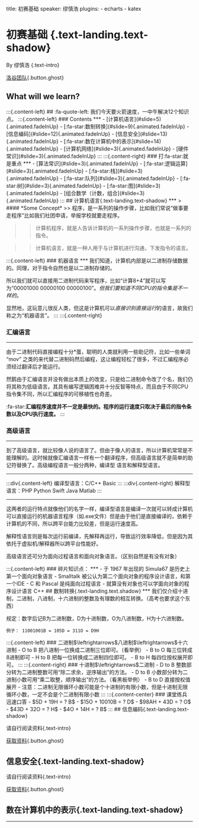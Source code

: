 title: 初赛基础
speaker: 缪慎浩
plugins:
    - echarts
    - katex
<slide class="bg-black-blue aligncenter" image="https://source.unsplash.com/C1HhAQrbykQ/ .anim">

# 初赛基础 {.text-landing.text-shadow}

By 缪慎浩 {.text-intro}

[洛谷团队](https://www.luogu.org/team/show?teamid=10342){.button.ghost}

<slide class="aligncenter">

## What will we learn?

<slide class = "aligncenter" image="http://www.manpingou.com/uploads/allimg/190620/25-1Z620092054N8-lp.jpg .anim">
:::{.content-left}
## :fa-quote-left: 我们今天要火箭速度，一中午解决12个知识点。
<slide class = "slide-top">
:::{.content-left}
### Contents
***
- [计算机语言](#slide=5){.animated.fadeInUp}
- [:fa-star:数制转换](#slide=9){.animated.fadeInUp}
- [信息编码](#slide=12){.animated.fadeInUp}
- [信息安全](#slide=13){.animated.fadeInUp}
- [:fa-star:数在计算机中的表示](#slide=14){.animated.fadeInUp}
- [计算机网络](#slide=3){.animated.fadeInUp}
- [硬件常识](#slide=3){.animated.fadeInUp}
:::
:::{.content-right}
### 打:fa-star:就是重点
***
- [算法常识](#slide=3){.animated.fadeInUp}
- [:fa-star:逻辑运算](#slide=3){.animated.fadeInUp}
- [:fa-star:栈](#slide=3){.animated.fadeInUp}
- [:fa-star:队列](#slide=3){.animated.fadeInUp}
- [:fa-star:树](#slide=3){.animated.fadeInUp}
- [:fa-star:图](#slide=3){.animated.fadeInUp}
- [组合数学（计数，组合](#slide=3){.animated.fadeInUp}
:::
<slide class="bg-black-blue slide-top">
## 计算机语言{.text-landing.text-shadow}
***
> #### *Some Concept*
>> 程序，是⼀系列的操作步骤，比如我们常说“做事要走程序”⽐如我们社团申请，举报学校就要走程序。

>> 计算机程序，就是⼈告诉计算机的⼀系列操作步骤，也就是⼀系列的指令。

>> 计算机语言，就是⼀种⼈⽤于与计算机进⾏沟通，下发指令的语言。

<slide class="slide-top">
:::{.content-left}
### 机器语言
***
我们知道，计算机内部是以二进制存储数据的。同理，对于指令自然也是以二进制存储的。

所以我们就可以直接用二进制代码来写程序，比如“计算8+4”就可以写为“00001000 00000100 00000100”。*但我们要知道不同CPU的指令集是不一样的*。

显然地，这玩意儿很反人类，但这是计算机可以*直接识别直接运行*的语言，故我们称之为“机器语言”。
:::
:::{.content-right}
### 汇编语言
***
由于二进制代码直接编程十分*蛋，聪明的人类就利用一些助记符，比如一些单词 “mov” 之类的来代替二进制码然后编程，这让编程轻松了很多，不过汇编程序必须经过翻译后才能运行。

然鹅由于汇编语言并没有做出本质上的改变，只是给二进制命令改了个名，我们仍将其称为低级语言。其具有编写逻辑困难并十分反智等特点，而且由于不同CPU指令集不同，所以汇编程序的可移植性也奇差。

:fa-star:**汇编程序速度并不一定是最快的。程序的运行速度只取决于最后的指令条数以及CPU执行速度。**
:::
<slide class="slide-top">
### 高级语言
***
到了高级语言，就比较像人说的语言了。但由于像人的语言，所以计算机常常是不能理解的。这时候就像汇编语言一样有一个翻译程序，但高级语言就不是简单的助记符替换了。高级编程语言一般分两种，编译型 语言和解释型语言。
***
:::div{.content-left}
编译型语言：C/C++  Basic
:::
:::div{.content-right}
解释型语言：PHP Python Swift Java Matlab
:::
***
这两者的运行特点就像他们的名字一样，编译型语言是编译一次就可以转成计算机可以直接运行的机器语言程序（如.exe文件）但是由于他们是直接编译的，依赖于计算机的不同，所以跨平台能力比较差，但是运行速度高。

解释性语言则是每次运行前编译，先解释再运行，导致运行效率降低，但是因为其依托于虚拟机/解释器所以跨平台性能好。

高级语言还可分为面向过程语言和面向对象语言。（区别自然是有没有对象）

<slide>
:::{.content-left}
### 碎片知识点：
***
- 于 1967 年出现的 Simula67 是历史上第一个面向对象语言
- Smalltalk 被公认为第二个面向对象的程序设计语言，和第一个IDE
- C 和 Pascal 是纯面向过程语言
- 就算没有对象也可以学面向对象的程序设计语言 C++
<slide class="slide-top bg-black-blue">
## 数制转换{.text-landing.text.shadow}
***
我们仅介绍十进制，二进制，八进制，十六进制的整数及有理数的相互转换。（高考也要求这个东西）

规定：数字后记B为二进制数，D为十进制数，O为八进制数，H为十六进制数。

    例子： 11001001B = 105D = 311O = D9H

<slide class="slide-top">
:::{.content-left}
### 二进制$\leftrightarrows$八进制$\leftrightarrows$十六进制
- O to B 把八进制一位换成二进制三位即可。（看举例）
- B to O 每三位转成8进制即可
- H to B 把每一位转换成二进制四位即可。
- B to H 每四位按权展开即可。
:::
:::{.content-right}
### 十进制$\leftrightarrows$二进制
- D to B 整数部分转为二进制整数可用“除二求余，逆序输出”的方法。
- D to B 小数部分转为二进制小数可用“乘二取整，顺序输出”的方法。（看黑板举例）
- B to D 直接按权值展开
- 注意：二进制无限循环小数可能是个十进制的有限小数，但是十进制无限循环小数，一定不会是个二进制有限小数
:::
<slide class="slide-top">
:::{.content-center}
### 课堂练兵 迅速口答
- $5D + 19H = ? B$
- $15O + 10010B = ? D$
- $98AH + 43D = ? O$
- $43D + 32O = ? H$
- $4O + 14H = ? B$
:::
<slide class="aligncenter bg-black-blue">
## 信息编码{.text-landing.text-shadow}

请自行阅读资料{.text-intro}

[获取资料](NOIP初赛复习.doc){.button.ghost}
<slide class="aligncenter bg-black-blue">
## 信息安全{.text-landing.text-shadow}

请自行阅读资料{.text-intro}

[获取资料](NOIP初赛复习.doc){.button.ghost}
<slide class="slide-top bg-black-blue">
## 数在计算机中的表示{.text-landing.text-shadow}
***
